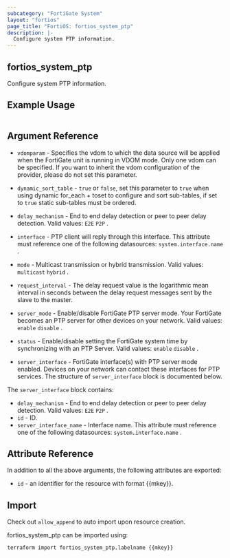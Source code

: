```yaml
---
subcategory: "FortiGate System"
layout: "fortios"
page_title: "FortiOS: fortios_system_ptp"
description: |-
  Configure system PTP information.
---
```


## fortios_system_ptp
Configure system PTP information.

## Example Usage

```hcl

```

## Argument Reference
* `vdomparam` - Specifies the vdom to which the data source will be applied when the FortiGate unit is running in VDOM mode. Only one vdom can be specified. If you want to inherit the vdom configuration of the provider, please do not set this parameter.
* `dynamic_sort_table` - `true` or `false`, set this parameter to `true` when using dynamic for_each + toset to configure and sort sub-tables, if set to `true` static sub-tables must be ordered.

* `delay_mechanism` - End to end delay detection or peer to peer delay detection. Valid values: `E2E` `P2P` .
* `interface` - PTP client will reply through this interface. This attribute must reference one of the following datasources: `system.interface.name` .
* `mode` - Multicast transmission or hybrid transmission. Valid values: `multicast` `hybrid` .
* `request_interval` - The delay request value is the logarithmic mean interval in seconds between the delay request messages sent by the slave to the master.
* `server_mode` - Enable/disable FortiGate PTP server mode. Your FortiGate becomes an PTP server for other devices on your network. Valid values: `enable` `disable` .
* `status` - Enable/disable setting the FortiGate system time by synchronizing with an PTP Server. Valid values: `enable` `disable` .
* `server_interface` - FortiGate interface(s) with PTP server mode enabled. Devices on your network can contact these interfaces for PTP services. The structure of `server_interface` block is documented below.

The `server_interface` block contains:

* `delay_mechanism` - End to end delay detection or peer to peer delay detection. Valid values: `E2E` `P2P` .
* `id` - ID.
* `server_interface_name` - Interface name. This attribute must reference one of the following datasources: `system.interface.name` .

## Attribute Reference

In addition to all the above arguments, the following attributes are exported:
* `id` - an identifier for the resource with format {{mkey}}.

## Import

Check out `allow_append` to auto import upon resource creation.

fortios_system_ptp can be imported using:
```sh
terraform import fortios_system_ptp.labelname {{mkey}}
```
